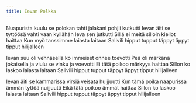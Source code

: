 ```yaml
---
title: Ievan Polkka
---
```


Nuapurista kuulu se polokan tahti
jalakani pohjii kutkutti
Ievan äiti se tyttöösä vahti
vaan kyllähän Ieva sen jutkutti
Sillä ei meitä silloin kiellot haittaa
Kun myö tanssimme laiasta laitaan
Salivili hipput tupput täppyt
äppyt tipput hilijalleen

Ievan suu oli vehnäsellä
ko immeiset onnee toevotti
Peä oli märkänä jokaisella
ja viulu se vinku ja voevotti
Ei tätä poikoo märkyys haittaa
Sillon ko laskoo laiasta laitaan
Salivili hipput tupput täppyt
äppyt tipput hilijalleen

Ievan äiti se kammarissa
virsiä veisata huijjuutti
Kun tämä poika naapurissa
ämmän tyttöä nuijjuutti
Eikä tätä poikoo ämmät haittaa
Sillon ko laskoo laiasta laitaan
Salivili hipput tupput täppyt
äppyt tipput hilijalleen
